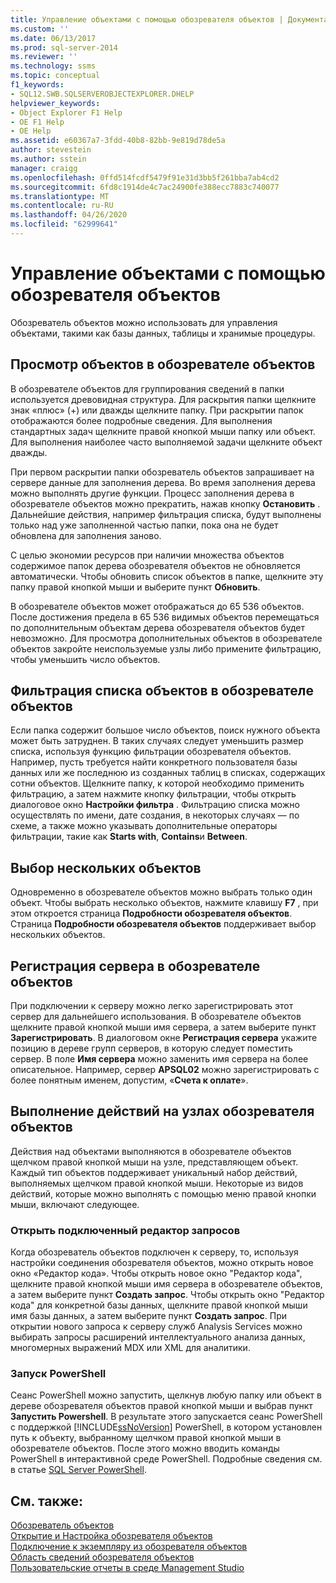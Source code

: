 ```yaml
---
title: Управление объектами с помощью обозревателя объектов | Документация Майкрософт
ms.custom: ''
ms.date: 06/13/2017
ms.prod: sql-server-2014
ms.reviewer: ''
ms.technology: ssms
ms.topic: conceptual
f1_keywords:
- SQL12.SWB.SQLSERVEROBJECTEXPLORER.DHELP
helpviewer_keywords:
- Object Explorer F1 Help
- OE F1 Help
- OE Help
ms.assetid: e60367a7-3fdd-40b8-82bb-9e819d78de5a
author: stevestein
ms.author: sstein
manager: craigg
ms.openlocfilehash: 0ffd514fcdf5479f91e31d3bb5f261bba7ab4cd2
ms.sourcegitcommit: 6fd8c1914de4c7ac24900fe388ecc7883c740077
ms.translationtype: MT
ms.contentlocale: ru-RU
ms.lasthandoff: 04/26/2020
ms.locfileid: "62999641"
---
```

# <a name="manage-objects-by-using-object-explorer"></a>Управление объектами с помощью обозревателя объектов
  Обозреватель объектов можно использовать для управления объектами, такими как базы данных, таблицы и хранимые процедуры.  
  
## <a name="viewing-objects-in-object-explorer"></a>Просмотр объектов в обозревателе объектов  
 В обозревателе объектов для группирования сведений в папки используется древовидная структура. Для раскрытия папки щелкните знак «плюс» (+) или дважды щелкните папку. При раскрытии папок отображаются более подробные сведения. Для выполнения стандартных задач щелкните правой кнопкой мыши папку или объект. Для выполнения наиболее часто выполняемой задачи щелкните объект дважды.  
  
 При первом раскрытии папки обозреватель объектов запрашивает на сервере данные для заполнения дерева. Во время заполнения дерева можно выполнять другие функции. Процесс заполнения дерева в обозревателе объектов можно прекратить, нажав кнопку **Остановить** . Дальнейшие действия, например фильтрация списка, будут выполнены только над уже заполненной частью папки, пока она не будет обновлена для заполнения заново.  
  
 С целью экономии ресурсов при наличии множества объектов содержимое папок дерева обозревателя объектов не обновляется автоматически. Чтобы обновить список объектов в папке, щелкните эту папку правой кнопкой мыши и выберите пункт **Обновить**.  
  
 В обозревателе объектов может отображаться до 65 536 объектов. После достижения предела в 65 536 видимых объектов перемещаться по дополнительным объектам дерева обозревателя объектов будет невозможно. Для просмотра дополнительных объектов в обозревателе объектов закройте неиспользуемые узлы либо примените фильтрацию, чтобы уменьшить число объектов.  
  
## <a name="filtering-the-list-of-objects-in-object-explorer"></a>Фильтрация списка объектов в обозревателе объектов  
 Если папка содержит большое число объектов, поиск нужного объекта может быть затруднен. В таких случаях следует уменьшить размер списка, используя функцию фильтрации обозревателя объектов. Например, пусть требуется найти конкретного пользователя базы данных или же последнюю из созданных таблиц в списках, содержащих сотни объектов. Щелкните папку, к которой необходимо применить фильтрацию, а затем нажмите кнопку фильтрации, чтобы открыть диалоговое окно **Настройки фильтра** . Фильтрацию списка можно осуществлять по имени, дате создания, в некоторых случаях — по схеме, а также можно указывать дополнительные операторы фильтрации, такие как **Starts with**, **Contains**и **Between**.  
  
## <a name="multi-select"></a>Выбор нескольких объектов  
 Одновременно в обозревателе объектов можно выбрать только один объект. Чтобы выбрать несколько объектов, нажмите клавишу **F7** , при этом откроется страница **Подробности обозревателя объектов**. Страница **Подробности обозревателя объектов** поддерживает выбор нескольких объектов.  
  
## <a name="register-a-server-from-object-explorer"></a>Регистрация сервера в обозревателе объектов  
 При подключении к серверу можно легко зарегистрировать этот сервер для дальнейшего использования. В обозревателе объектов щелкните правой кнопкой мыши имя сервера, а затем выберите пункт **Зарегистрировать**. В диалоговом окне **Регистрация сервера** укажите позицию в дереве групп серверов, в которую следует поместить сервер. В поле **Имя сервера** можно заменить имя сервера на более описательное. Например, сервер **APSQL02** можно зарегистрировать с более понятным именем, допустим, «**Счета к оплате**».  
  
## <a name="performing-actions-on-object-explorer-nodes"></a>Выполнение действий на узлах обозревателя объектов  
 Действия над объектами выполняются в обозревателе объектов щелчком правой кнопкой мыши на узле, представляющем объект. Каждый тип объектов поддерживает уникальный набор действий, выполняемых щелчком правой кнопкой мыши. Некоторые из видов действий, которые можно выполнять с помощью меню правой кнопки мыши, включают следующее.  
  
### <a name="open-a-connected-query-editor"></a>Открыть подключенный редактор запросов  
 Когда обозреватель объектов подключен к серверу, то, используя настройки соединения обозревателя объектов, можно открыть новое окно «Редактор кода». Чтобы открыть новое окно "Редактор кода", щелкните правой кнопкой мыши имя сервера в обозревателе объектов, а затем выберите пункт **Создать запрос**. Чтобы открыть окно "Редактор кода" для конкретной базы данных, щелкните правой кнопкой мыши имя базы данных, а затем выберите пункт **Создать запрос**. При открытии нового запроса к серверу служб Analysis Services можно выбирать запросы расширений интеллектуального анализа данных, многомерных выражений MDX или XML для аналитики.  
  
### <a name="start-powershell"></a>Запуск PowerShell  
 Сеанс PowerShell можно запустить, щелкнув любую папку или объект в дереве обозревателя объектов правой кнопкой мыши и выбрав пункт **Запустить Powershell**. В результате этого запускается сеанс PowerShell с поддержкой [!INCLUDE[ssNoVersion](../../includes/ssnoversion-md.md)] PowerShell, в котором установлен путь к объекту, выбранному щелчком правой кнопкой мыши в обозревателе объектов. После этого можно вводить команды PowerShell в интерактивной среде PowerShell. Подробные сведения см. в статье [SQL Server PowerShell](../../powershell/sql-server-powershell.md).  
  
## <a name="see-also"></a>См. также:  
 [Обозреватель объектов](object-explorer.md)   
 [Открытие и Настройка обозревателя объектов](open-and-configure-object-explorer.md)   
 [Подключение к экземпляру из обозревателя объектов](connect-to-an-instance-from-object-explorer.md)   
 [Область сведений обозревателя объектов](object-explorer-details-pane.md)   
 [Пользовательские отчеты в среде Management Studio](custom-reports-in-management-studio.md)  
  
  
